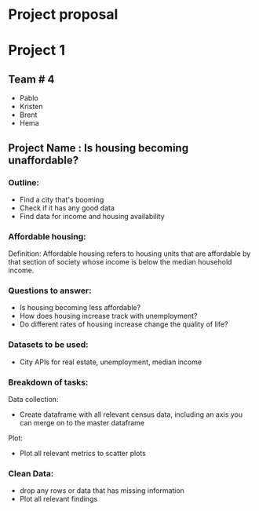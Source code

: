# Project proposal
# Project 1
## Team # 4
* Pablo
* Kristen
* Brent
* Hema


## Project Name : Is housing becoming unaffordable?

### Outline: 
  * Find a city that's booming
  * Check if it has any good data
  * Find data for income and housing availability
  
### Affordable housing: 
Definition: Affordable housing refers to housing units that are affordable by that section of society whose income is below the median household income.
 
 
### Questions to answer: 
* Is housing becoming less affordable?
* How does housing increase track with unemployment?
* Do different rates of housing increase change the quality of life?

  
### Datasets to be used: 
  * City APIs for real estate, unemployment, median income


### Breakdown of tasks:

Data collection: 
* Create dataframe with all relevant census data, including an axis you can merge on to the master dataframe

Plot: 
* Plot all relevant metrics to scatter plots

### Clean Data:

 * drop any rows or data that has missing information
 * Plot all relevant findings

